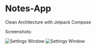 # Notes-App
Clean Architecture with Jetpack Compose


Screenshots:

![Settings Window](https://raw.github.com/bogibekdev/Notes-App/master/first_screens.png?raw=true "Optional Title") ![Settings Window](https://raw.github.com/bogibekdev/Notes-App/master/second_screen.png?raw=true "Optional Title")
